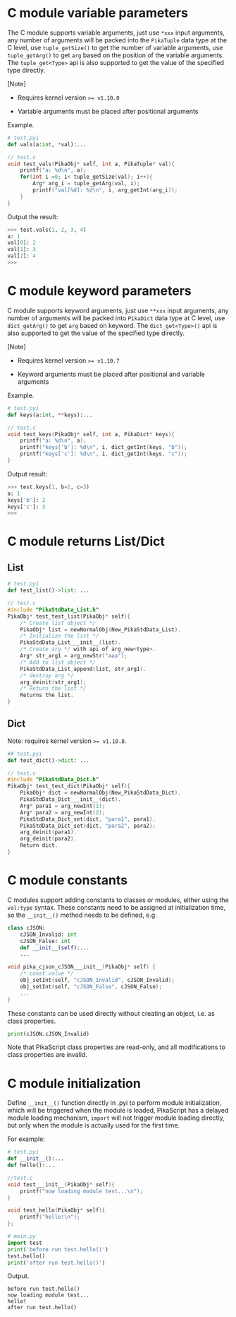 # C module variable parameters

The C module supports variable arguments, just use `*xxx` input arguments, any number of arguments will be packed into the `PikaTuple` data type at the C level, use `tuple_getSize()` to get the number of variable arguments, use `tuple_getArg()` to get `arg` based on the position of the variable arguments. The `tuple_get<Type>` api is also supported to get the value of the specified type directly.


[Note] 

- Requires kernel version `>= v1.10.0`

- Variable arguments must be placed after positional arguments

Example.

``` python
# test.pyi
def vals(a:int, *val):...
```

``` C
// test.c
void test_vals(PikaObj* self, int a, PikaTuple* val){
    printf("a: %d\n", a);
    for(int i =0; i< tuple_getSize(val); i++){
        Arg* arg_i = tuple_getArg(val, i);
        printf("val[%d]: %d\n", i, arg_getInt(arg_i));
    }
}
```

Output the result:

```python
>>> test.vals(1, 2, 3, 4)
a: 1
val[0]: 2
val[1]: 3
val[2]: 4
>>>
```

# C module keyword parameters

C module supports keyword arguments, just use `**xxx` input arguments, any number of arguments will be packed into `PikaDict` data type at C level, use `dict_getArg()` to get `arg` based on keyword. The `dict_get<Type>()` api is also supported to get the value of the specified type directly.


[Note] 

- Requires kernel version `>= v1.10.7`

- Keyword arguments must be placed after positional and variable arguments

Example.

``` python
# test.pyi
def keys(a:int, **keys):...
```

``` C
// test.c
void test_keys(PikaObj* self, int a, PikaDict* keys){
    printf("a: %d\n", a);
    printf("keys['b']: %d\n", i, dict_getInt(keys, "b"));
    printf("keys['c']: %d\n", i, dict_getInt(keys, "c"));
}
```

Output result:

```python
>>> test.keys(1, b=2, c=3)
a: 1
keys['b']: 2
keys['c']: 3
>>>
```

# C module returns List/Dict

## List

``` python
# test.pyi
def test_list()->list: ...
```

``` C
// test.c
#include "PikaStdData_List.h"
PikaObj* test_test_list(PikaObj* self){
    /* Create list object */
    PikaObj* list = newNormalObj(New_PikaStdData_List).
    /* Initialize the list */
    PikaStdData_List___init__(list).
    /* Create arg */ with api of arg_new<type>.
    Arg* str_arg1 = arg_newStr("aaa");
    /* Add to list object */
    PikaStdData_List_append(list, str_arg1).
    /* destroy arg */
    arg_deinit(str_arg1);
    /* Return the list */
    Returns the list.
}
```

## Dict

Note: requires kernel version `>= v1.10.8`.

``` python
## test.pyi
def test_dict()->dict: ...
```

``` C
// test.c
#include "PikaStdData_Dict.h"
PikaObj* test_test_dict(PikaObj* self){
    PikaObj* dict = newNormalObj(New_PikaStdData_Dict).
    PikaStdData_Dict___init__(dict).
    Arg* para1 = arg_newInt(1);
    Arg* para2 = arg_newInt(2);
    PikaStdData_Dict_set(dict, "para1", para1).
    PikaStdData_Dict_set(dict, "para2", para2);
    arg_deinit(para1).
    arg_deinit(para2).
    Return dict.
}
```

# C module constants

C modules support adding constants to classes or modules, either using the `val:type` syntax. These constants need to be assigned at initialization time, so the `__init__()` method needs to be defined, e.g.

```python
class cJSON:
    cJSON_Invalid: int
    cJSON_False: int
    def __init__(self):...
    ...
```

```c
void pika_cjson_cJSON___init__(PikaObj* self) {
    /* const value */
    obj_setInt(self, "cJSON_Invalid", cJSON_Invalid);
    obj_setInt(self, "cJSON_False", cJSON_False);
	...
}
```

These constants can be used directly without creating an object, i.e. as class properties.

```python
print(cJSON.cJSON_Invalid)
```

Note that PikaScript class properties are read-only, and all modifications to class properties are invalid.

# C module initialization

Define `__init__()` function directly in .pyi to perform module initialization, which will be triggered when the module is loaded, PikaScript has a delayed module loading mechanism, `import` will not trigger module loading directly, but only when the module is actually used for the first time.

For example:

```python
# test.pyi
def __init__():...
def hello():...
```

``` c
//test.c
void test___init__(PikaObj* self){
    printf("now loading module test...\n");
}

void test_hello(PikaObj* self){
    printf("hello!\n");
};
```

``` python
# main.py
import test
print('before run test.hello()')
test.hello()
print('after run test.hello()')
```

Output.

```
before run test.hello()
now loading module test...
hello!
after run test.hello()
```

